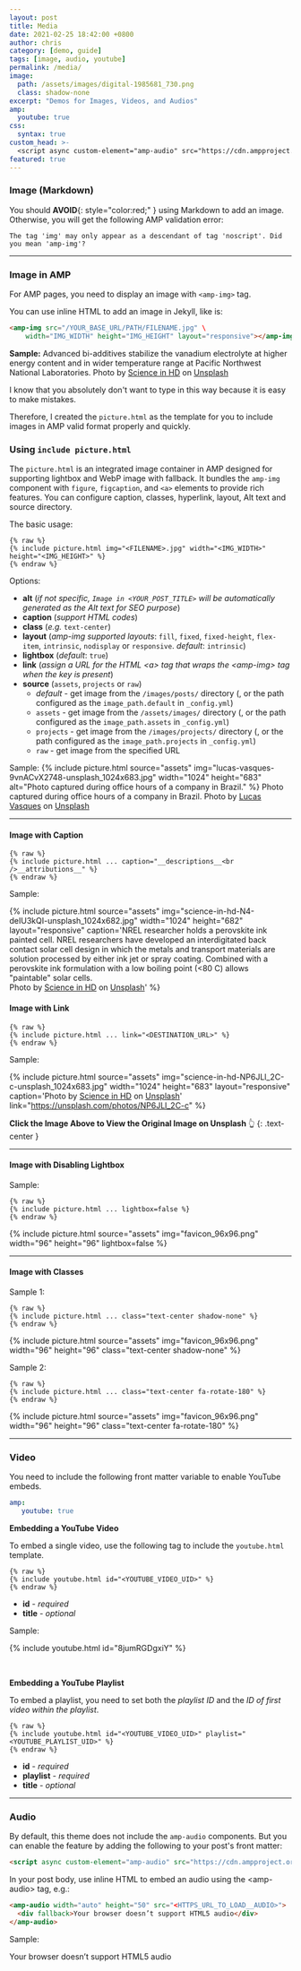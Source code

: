 ```yaml
---
layout: post
title: Media
date: 2021-02-25 18:42:00 +0800
author: chris
category: [demo, guide]
tags: [image, audio, youtube]
permalink: /media/
image: 
  path: /assets/images/digital-1985681_730.png
  class: shadow-none
excerpt: "Demos for Images, Videos, and Audios"
amp:
  youtube: true
css:
  syntax: true
custom_head: >-
  <script async custom-element="amp-audio" src="https://cdn.ampproject.org/v0/amp-audio-0.1.js"></script>
featured: true
---
```


### Image (Markdown)

You should **AVOID**{: style="color:red;" } using Markdown to add an image. Otherwise, you will get the following AMP validation error:

    The tag 'img' may only appear as a descendant of tag 'noscript'. Did you mean 'amp-img'?

* * *

### Image in AMP

For AMP pages, you need to display an image with `<amp-img>` tag.

You can use inline HTML to add an image in Jekyll, like is:
```html
<amp-img src="/YOUR_BASE_URL/PATH/FILENAME.jpg" \
    width="IMG_WIDTH" height="IMG_HEIGHT" layout="responsive"></amp-img>
```

**Sample:**
<amp-img src="{{ site.baseurl }}/assets/images/science-in-hd-37-obwmRiAI-unsplash_1024x683.jpg" width="1024" height="683" layout="responsive"></amp-img>
Advanced bi-additives stabilize the vanadium electrolyte at higher energy content and in wider temperature range at Pacific Northwest National Laboratories.
<span>Photo by <a href="https://unsplash.com/@scienceinhd?utm_source=unsplash&amp;utm_medium=referral&amp;utm_content=creditCopyText">Science in HD</a> on <a href="https://unsplash.com/?utm_source=unsplash&amp;utm_medium=referral&amp;utm_content=creditCopyText">Unsplash</a></span>

I know that you absolutely don't want to type in this way because it is easy to make mistakes.

Therefore, I created the `picture.html` as the template for you to include images in AMP valid format properly and quickly.

### Using `include picture.html`

The `picture.html` is an integrated image container in AMP designed for supporting lightbox and WebP image with fallback. It bundles the `amp-img` component with `figure`, `figcaption`, and `<a>` elements to provide rich features. You can configure caption, classes, hyperlink, layout, Alt text and source directory.

The basic usage:

```liquid
{% raw %}
{% include picture.html img="<FILENAME>.jpg" width="<IMG_WIDTH>" height="<IMG_HEIGHT>" %}
{% endraw %}
```

Options:
- **alt** (_if not specific, `Image in <YOUR_POST_TITLE>` will be automatically generated as the Alt text for SEO purpose_)
- **caption** (_support HTML codes_)
- **class** (_e.g._ `text-center`)
- **layout** (_amp-img supported layouts_: `fill`, `fixed`, `fixed-height`, `flex-item`, `intrinsic`, `nodisplay` or `responsive`. _default_: `intrinsic`)
- **lightbox** (_default_: `true`)
- **link** (_assign a URL for the HTML \<a\> tag that wraps the \<amp-img\> tag when the key is present_)
- **source** (`assets`, `projects` or `raw`)
  - _default_ - get image from the `/images/posts/` directory (, or the path configured as the `image_path.default` in `_config.yml`)
  - `assets` - get image from the `/assets/images/` directory (, or the path configured as the `image_path.assets` in `_config.yml`)
  - `projects` - get image from the `/images/projects/` directory (, or the path configured as the `image_path.projects` in `_config.yml`)
  - `raw` - get image from the specified URL

Sample:
{% include picture.html source="assets" img="lucas-vasques-9vnACvX2748-unsplash_1024x683.jpg" width="1024" height="683" alt="Photo captured during office hours of a company in Brazil." %}
Photo captured during office hours of a company in Brazil.
<span>Photo by <a href="https://unsplash.com/@luvqs?utm_source=unsplash&amp;utm_medium=referral&amp;utm_content=creditCopyText">Lucas Vasques</a> on <a href="https://unsplash.com/?utm_source=unsplash&amp;utm_medium=referral&amp;utm_content=creditCopyText">Unsplash</a></span>

* * *

#### Image with Caption

```liquid
{% raw %}
{% include picture.html ... caption="__descriptions__<br />__attributions__" %}
{% endraw %}
```

Sample:

{% include picture.html source="assets" img="science-in-hd-N4-deIU3kQI-unsplash_1024x682.jpg" width="1024" height="682" layout="responsive" caption='NREL researcher holds a perovskite ink painted cell. NREL researchers have developed an interdigitated back contact solar cell design in which the metals and transport materials are solution processed by either ink jet or spray coating. Combined with a perovskite ink formulation with a low boiling point (<80 C) allows "paintable" solar cells.<br /><span>Photo by <a href="https://unsplash.com/@scienceinhd?utm_source=unsplash&amp;utm_medium=referral&amp;utm_content=creditCopyText">Science in HD</a> on <a href="https://unsplash.com/?utm_source=unsplash&amp;utm_medium=referral&amp;utm_content=creditCopyText">Unsplash</a></span>' %}

#### Image with Link

```liquid
{% raw %}
{% include picture.html ... link="<DESTINATION_URL>" %}
{% endraw %}
```

Sample:

{% include picture.html source="assets" img="science-in-hd-NP6JLl_2C-c-unsplash_1024x683.jpg" width="1024" height="683" layout="responsive" caption='<span>Photo by <a href="https://unsplash.com/@scienceinhd?utm_source=unsplash&amp;utm_medium=referral&amp;utm_content=creditCopyText">Science in HD</a> on <a href="https://unsplash.com/photos/37-obwmRiAI?utm_source=unsplash&amp;utm_medium=referral&amp;utm_content=creditCopyText">Unsplash</a></span>' link="https://unsplash.com/photos/NP6JLl_2C-c" %}

**Click the Image Above to View the Original Image on Unsplash** 👆
{: .text-center }


* * *

#### Image with Disabling Lightbox

Sample:

```liquid
{% raw %}
{% include picture.html ... lightbox=false %}
{% endraw %}
```

{% include picture.html source="assets" img="favicon_96x96.png" width="96" height="96" lightbox=false %}

* * *
#### Image with Classes

Sample 1:

```liquid
{% raw %}
{% include picture.html ... class="text-center shadow-none" %}
{% endraw %}
```

{% include picture.html source="assets" img="favicon_96x96.png" width="96" height="96" class="text-center shadow-none" %}

Sample 2:

```liquid
{% raw %}
{% include picture.html ... class="text-center fa-rotate-180" %}
{% endraw %}
```
{% include picture.html source="assets" img="favicon_96x96.png" width="96" height="96" class="text-center fa-rotate-180" %}

* * *

### Video

You need to include the following front matter variable to enable YouTube embeds.

```yaml
amp:
   youtube: true
```

**Embedding a YouTube Video**

To embed a single video, use the following tag to include the `youtube.html` template.

```liquid
{% raw %}
{% include youtube.html id="<YOUTUBE_VIDEO_UID>" %}
{% endraw %}
```

- **id** - _required_
- **title** - _optional_

Sample:

{% include youtube.html id="8jumRGDgxiY" %}

<br />

**Embedding a YouTube Playlist**

To embed a playlist, you need to set both the _playlist ID_ and the _ID of first video within the playlist_.

```liquid
{% raw %}
{% include youtube.html id="<YOUTUBE_VIDEO_UID>" playlist="<YOUTUBE_PLAYLIST_UID>" %}
{% endraw %}
```

- **id** - _required_
- **playlist** - _required_
- **title** - _optional_


* * *
### Audio

By default, this theme does not include the `amp-audio` components. But you can enable the feature by adding the following to your post's front matter:

```html
<script async custom-element="amp-audio" src="https://cdn.ampproject.org/v0/amp-audio-0.1.js"></script>
```

In your post body, use inline HTML to embed an audio using the \<amp-audio\> tag, e.g.:

```html
<amp-audio width="auto" height="50" src="<HTTPS_URL_TO_LOAD__AUDIO>">
  <div fallback>Your browser doesn’t support HTML5 audio</div>
</amp-audio>
```

Sample:
<amp-audio width="auto" height="50"
  src="https://ia801402.us.archive.org/16/items/EDIS-SRP-0197-06/EDIS-SRP-0197-06.mp3">
  <div fallback>
    <p>Your browser doesn’t support HTML5 audio</p>
  </div>
</amp-audio>

<br />